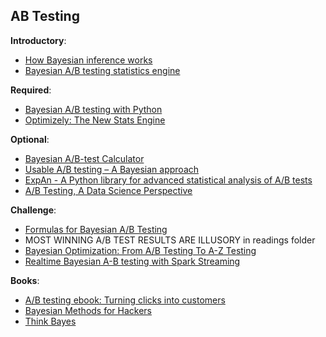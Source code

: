 AB Testing
----

__Introductory__:

- [How Bayesian inference works](https://www.khanacademy.org/math/precalculus/prob-comb/dependent-events-precalc/v/bayes-theorem-visualized)
- [Bayesian A/B testing statistics engine](https://www.youtube.com/watch?v=ofPEb-TSp08)

__Required__:

- [Bayesian A/B testing with Python](https://www.youtube.com/watch?v=8DMU9h4dwi8)
- [Optimizely: The New Stats Engine](http://pages.optimizely.com/rs/optimizely/images/stats_engine_technical_paper.pdf)

__Optional__:

- [Bayesian A/B-test Calculator](https://www.abtestguide.com/bayesian/)
- [Usable A/B testing – A Bayesian approach](https://www.youtube.com/watch?v=PSqtcNZDj4A)
- [ExpAn - A Python library for advanced statistical analysis of A/B tests](https://www.youtube.com/watch?v=furJxiZlo6w)
- [A/B Testing, A Data Science Perspective](http://shop.oreilly.com/product/0636920043508.do)

__Challenge__:

- [Formulas for Bayesian A/B Testing](http://www.evanmiller.org/bayesian-ab-testing.html)
- MOST WINNING A/B TEST RESULTS ARE ILLUSORY in readings folder
- [Bayesian Optimization: From A/B Testing To A-Z Testing](https://vimeo.com/109937337)
- [Realtime Bayesian A-B testing with Spark Streaming](https://www.youtube.com/watch?v=GFcFNccbDM8)

__Books__:

- [A/B testing ebook: Turning clicks into customers](http://shop.oreilly.com/product/9781118536094.do)
- [Bayesian Methods for Hackers](http://nbviewer.jupyter.org/github/CamDavidsonPilon/Probabilistic-Programming-and-Bayesian-Methods-for-Hackers/blob/master/Chapter1_Introduction/Ch1_Introduction_PyMC2.ipynb)
- [Think Bayes](http://greenteapress.com/wp/think-bayes/)

